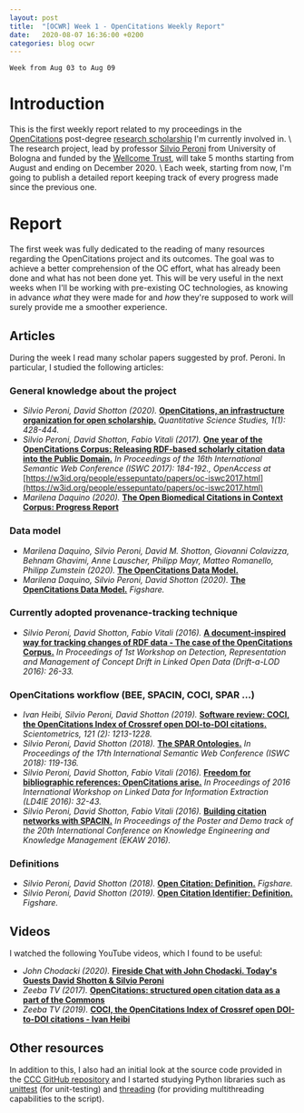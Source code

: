 ```yaml
---
layout: post
title:  "[OCWR] Week 1 - OpenCitations Weekly Report"
date:   2020-08-07 16:36:00 +0200
categories: blog ocwr
---
```

`Week from Aug 03 to Aug 09`

# Introduction
This is the first weekly report related to my proceedings in the [OpenCitations][opencitations] post-degree [research scholarship][research_scholarship] I'm currently involved in. \\
The research project, lead by professor [Silvio Peroni][essepuntato] from University of Bologna and funded by the [Wellcome Trust][wellcome], will take 5 months starting from August and ending on December 2020. \\
Each week, starting from now, I'm going to publish a detailed report keeping track of every progress made since the previous one.

# Report
The first week was fully dedicated to the reading of many resources regarding the OpenCitations project and its outcomes. The goal was to achieve a better comprehension of the OC effort, what has already been done and what has not been done yet. This will be very useful in the next weeks when I'll be working with pre-existing OC technologies, as knowing in advance _what_ they were made for and _how_ they're supposed to work will surely provide me a smoother experience.

## Articles
During the week I read many scholar papers suggested by prof. Peroni. In particular, I studied the following articles:

### General knowledge about the project
* _Silvio Peroni, David Shotton (2020)._ [__OpenCitations, an infrastructure organization for open scholarship.__](https://doi.org/10.1162/qss_a_00023) _Quantitative Science Studies, 1(1): 428-444._
* _Silvio Peroni, David Shotton, Fabio Vitali (2017)._ [__One year of the OpenCitations Corpus: Releasing RDF-based scholarly citation data into the Public Domain.__](https://doi.org/10.1007/978-3-319-68204-4_19) _In Proceedings of the 16th International Semantic Web Conference (ISWC 2017): 184-192., OpenAccess at_ [https://w3id.org/people/essepuntato/papers/oc-iswc2017.html](https://w3id.org/people/essepuntato/papers/oc-iswc2017.html)
* _Marilena Daquino (2020)._ [__The Open Biomedical Citations in Context Corpus: Progress Report__](https://opencitations.wordpress.com/2020/01/27/the-open-biomedical-citations-in-context-corpus-progress-report/)

### Data model
* _Marilena Daquino, Silvio Peroni, David M. Shotton, Giovanni Colavizza, Behnam Ghavimi, Anne Lauscher, Philipp Mayr, Matteo Romanello, Philipp Zumstein (2020)._ [__The OpenCitations Data Model.__](https://arxiv.org/abs/2005.11981) 
* _Marilena Daquino, Silvio Peroni, David Shotton (2020)._ [__The OpenCitations Data Model.__](https://doi.org/10.6084/m9.figshare.3443876.v7) _Figshare._

### Currently adopted provenance-tracking technique
* _Silvio Peroni, David Shotton, Fabio Vitali (2016)._ [__A document-inspired way for tracking changes of RDF data - The case of the OpenCitations Corpus.__](https://w3id.org/oc/paper/occ-driftalod2016.html) _In Proceedings of 1st Workshop on Detection, Representation and Management of Concept Drift in Linked Open Data (Drift-a-LOD 2016): 26-33._

### OpenCitations workflow (BEE, SPACIN, COCI, SPAR ...)
* _Ivan Heibi, Silvio Peroni, David Shotton (2019)._ [__Software review: COCI, the OpenCitations Index of Crossref open DOI-to-DOI citations.__](https://doi.org/10.1007/s11192-019-03217-6) _Scientometrics, 121 (2): 1213-1228._
* _Silvio Peroni, David Shotton (2018)._ [__The SPAR Ontologies.__](https://doi.org/10.1007/978-3-030-00668-6_8) _In Proceedings of the 17th International Semantic Web Conference (ISWC 2018): 119-136._
* _Silvio Peroni, David Shotton, Fabio Vitali (2016)._ [__Freedom for bibliographic references: OpenCitations arise.__](https://w3id.org/oc/paper/occ-lisc2016.html) _In Proceedings of 2016 International Workshop on Linked Data for Information Extraction (LD4IE 2016): 32-43._
* _Silvio Peroni, David Shotton, Fabio Vitali (2016)._ [__Building citation networks with SPACIN.__](https://w3id.org/oc/paper/spacin-demo-ekaw2016.html) _In Proceedings of the Poster and Demo track of the 20th International Conference on Knowledge Engineering and Knowledge Management (EKAW 2016)._

### Definitions
* _Silvio Peroni, David Shotton (2018)._ [__Open Citation: Definition.__](https://doi.org/10.6084/m9.figshare.6683855) _Figshare._
* _Silvio Peroni, David Shotton (2019)._ [__Open Citation Identifier: Definition.__](https://doi.org/10.6084/m9.figshare.7127816) _Figshare._

## Videos
I watched the following YouTube videos, which I found to be useful:
* _John Chodacki (2020)._ [__Fireside Chat with John Chodacki. Today's Guests David Shotton & Silvio Peroni__](https://www.youtube.com/watch?v=-bCPS2iIdCc)
* _Zeeba TV (2017)._ [__OpenCitations: structured open citation data as a part of the Commons__](https://www.youtube.com/watch?v=_A4cD9N3nFM)
* _Zeeba TV (2019)._ [__COCI, the OpenCitations Index of Crossref open DOI-to-DOI citations - Ivan Heibi__](https://www.youtube.com/watch?v=l4EHwxFMefU)

## Other resources
In addition to this, I also had an initial look at the source code provided in the [CCC GitHub repository][ccc_repo] and I started studying Python libraries such as [unittest][unittest] (for unit-testing) and [threading][threading] (for providing multithreading capabilities to the script).

[opencitations]:        https://opencitations.net
[research_scholarship]: https://bandi.unibo.it/agevolazioni/borse-ricerca?id_bando=52
[essepuntato]:          https://essepuntato.github.io
[wellcome]:             https://wellcome.ac.uk/
[ccc_repo]:             https://github.com/opencitations/ccc
[unittest]:             https://docs.python.org/3/library/unittest.html
[threading]:            https://docs.python.org/3/library/threading.html